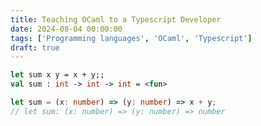 ```yaml
---
title: Teaching OCaml to a Typescript Developer
date: 2024-08-04 00:00:00
tags: ['Programming languages', 'OCaml', 'Typescript']
draft: true
---
```


```ocaml
let sum x y = x + y;;
val sum : int -> int -> int = <fun>
```

```typescript
let sum = (x: number) => (y: number) => x + y;
// let sum: (x: number) => (y: number) => number
```
